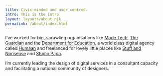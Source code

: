 ```yaml
---
title: Civic-minded and user centred.
intro: This is the intro
layout: layouts/about.njk
permalink: /about/index.html
---
```

I’ve worked for big, sprawling organisations like [Made Tech](https://www.madetech.com/), [The Guardian](https://www.theguardian.com/uk) and the [Department for Education](https://www.gov.uk/government/organisations/department-for-education), a world class digital agency called [Humaan](http://humaan.com/) and freelanced for lovely little places like [Stuff and Nonsense](https://stuffandnonsense.co.uk/) and [Studio Papa](https://studiopapa.com.au/).

I’m currently leading the design of digital services in a consultant capacity and facilitating a national community of designers.